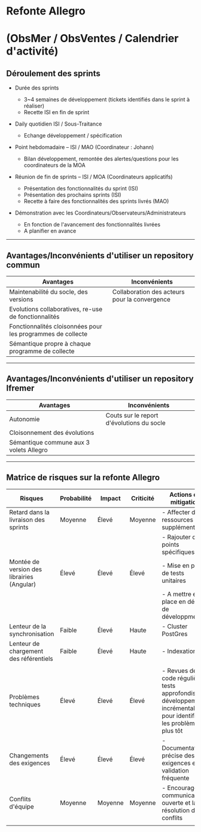 # Refonte Allegro 
# (ObsMer / ObsVentes / Calendrier d'activité)

## Déroulement des sprints

- Durée des sprints
  - 3~4 semaines de développement (tickets identifiés dans le sprint à réaliser)
  - Recette ISI en fin de sprint

- Daily quotidien ISI / Sous-Traitance
  - Echange développement / spécification

- Point hebdomadaire – ISI / MAO (Coordinateur : Johann)
  - Bilan développement, remontée des alertes/questions pour les coordinateurs de la MOA

- Réunion de fin de sprints – ISI / MOA (Coordinateurs applicatifs)
  - Présentation des fonctionnalités du sprint (ISI)
  - Présentation des prochains sprints (ISI)
  - Recette à faire des fonctionnalités des sprints livrés (MAO)

- Démonstration avec les Coordinateurs/Observateurs/Administrateurs
  - En fonction de l'avancement des fonctionnalités livrées
  - A planifier en avance

---

## Avantages/Inconvénients d'utiliser un repository commun 

| Avantages                                                   | Inconvénients                                 |
|-------------------------------------------------------------|-----------------------------------------------|
| Maintenabilité du socle, des versions                       | Collaboration des acteurs pour la convergence | 
| Evolutions collaboratives, re-use de fonctionnalités        |                                               | 
| Fonctionnalités cloisonnées pour les programmes de collecte |                                               | 
| Sémantique propre à chaque programme de collecte            |                                               |

---

## Avantages/Inconvénients d'utiliser un repository Ifremer

| Avantages                               | Inconvénients                             |
|-----------------------------------------|-------------------------------------------|
| Autonomie                               | Couts sur le report d'évolutions du socle | 
| Cloisonnement des évolutions            |                                           | 
| Sémantique commune aux 3 volets Allegro |                                           |

---

## Matrice de risques sur la refonte Allegro

| Risques                                   | Probabilité | Impact    | Criticité | Actions de mitigation                                                                                           |
|-------------------------------------------|-------------|-----------|----------|-----------------------------------------------------------------------------------------------------------------|
| Retard dans la livraison des sprints      | Moyenne     | Élevé     | Moyenne  | - Affecter des ressources supplémentaires                                                                       |   
|                                           |             |           |          | - Rajouter des points spécifiques                                                                               |
| Montée de version des librairies (Angular)| Élevé       | Élevé     | Élevé    | - Mise en place de tests unitaires                                                                              | 
|                                           |             |           |          | - A mettre en place en début de développment                                                                    | 
| Lenteur de la synchronisation             | Faible      | Élevé     | Haute    | - Cluster PostGres                                                                                              |
| Lenteur de chargement des référentiels    | Faible      | Élevé     | Haute    | - Indexation ES                                                                                                 |
|                                           |             |           |          |                                                                                                                 |
| Problèmes techniques                      | Élevé       | Élevé     | Élevé    | - Revues de code régulières, tests approfondis, développement incrémental pour identifier les problèmes plus tôt |                                                                     |
| Changements des exigences                 | Élevé       | Élevé     | Élevé    | - Documentation précise des exigences et validation fréquente                                                   |
| Conflits d'équipe                         | Moyenne     | Moyenne   | Moyenne  | - Encourager la communication ouverte et la résolution de conflits                                              |
|                                           |             |           |          |                                                                                                      |

